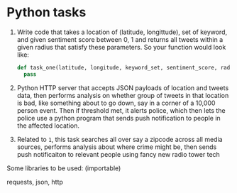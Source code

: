 # Python tasks

1. Write code that takes a location of (latitude, longittude), set of keyword, and given sentiment
   score between 0, 1 and returns all tweets within a given radius that satisfy these parameters.
   So your function would
   look like:

   ```python
   def task_one(latitude, longitude, keyword_set, sentiment_score, radius):
     pass
   ```

2. Python HTTP server that accepts JSON payloads of location and tweets data, then performs analysis on
   whether group of tweets in that location is bad, like something about to go down, say in a corner
   of a 10,000 person event. Then if threshold met, it alerts police, which then lets the police
   use a python program that sends push notification to people in the affected location.

3) Related to `1`, this task searches all over say a zipcode across all media sources, performs
   analysis about where crime might be, then sends push notificaiton to relevant people using fancy
   new radio tower tech

Some libraries to be used: (importable)

requests, json, http
